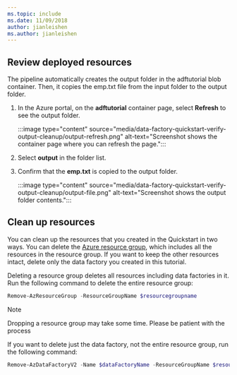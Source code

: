 ```yaml
---
ms.topic: include
ms.date: 11/09/2018
author: jianleishen
ms.author: jianleishen
---
```


## Review deployed resources

The pipeline automatically creates the output folder in the adftutorial blob container. Then, it copies the emp.txt file from the input folder to the output folder. 

1. In the Azure portal, on the **adftutorial** container page, select **Refresh** to see the output folder. 
    
    :::image type="content" source="media/data-factory-quickstart-verify-output-cleanup/output-refresh.png" alt-text="Screenshot shows the container page where you can refresh the page.":::

2. Select **output** in the folder list. 

3. Confirm that the **emp.txt** is copied to the output folder. 

    :::image type="content" source="media/data-factory-quickstart-verify-output-cleanup/output-file.png" alt-text="Screenshot shows the output folder contents.":::

## Clean up resources

You can clean up the resources that you created in the Quickstart in two ways. You can delete the [Azure resource group](../../azure-resource-manager/management/overview.md), which includes all the resources in the resource group. If you want to keep the other resources intact, delete only the data factory you created in this tutorial.

Deleting a resource group deletes all resources including data factories in it. Run the following command to delete the entire resource group: 

```powershell
Remove-AzResourceGroup -ResourceGroupName $resourcegroupname
```

> [!Note]
> Dropping a resource group may take some time. Please be patient with the process

If you want to delete just the data factory, not the entire resource group, run the following command: 

```powershell
Remove-AzDataFactoryV2 -Name $dataFactoryName -ResourceGroupName $resourceGroupName
```